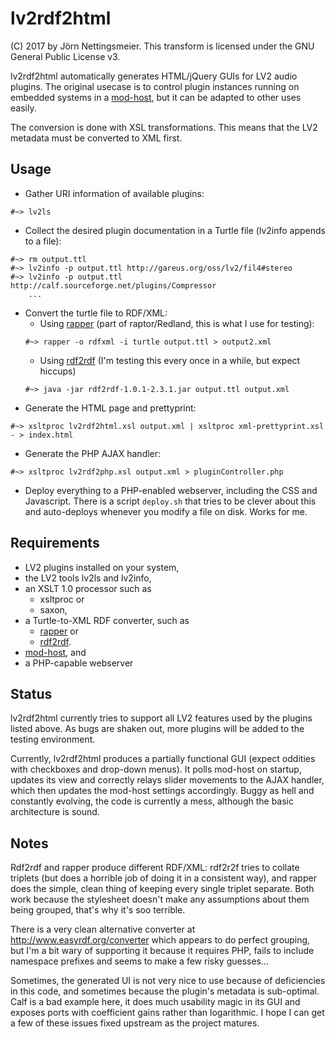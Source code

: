 # lv2rdf2html
(C) 2017 by Jörn Nettingsmeier. This transform is licensed under the
GNU General Public License v3.

lv2rdf2html automatically generates HTML/jQuery GUIs for LV2 audio
plugins. The original usecase is to control plugin instances running
on embedded systems in a [mod-host](
https://github.com/moddevices/mod-host), but it can be adapted to
other uses easily.

The conversion is done with XSL transformations. This means that the 
LV2 metadata must be converted to XML first.

## Usage
  
* Gather URI information of available plugins:
```
#~> lv2ls
```
* Collect the desired plugin documentation in a Turtle file (lv2info appends to a file):
```
#~> rm output.ttl
#~> lv2info -p output.ttl http://gareus.org/oss/lv2/fil4#stereo
#~> lv2info -p output.ttl http://calf.sourceforge.net/plugins/Compressor
    ...
```
* Convert the turtle file to RDF/XML:
  * Using [rapper](http://librdf.org/raptor/rapper.html) (part of
    raptor/Redland, this is what I use for testing):
  ```
  #~> rapper -o rdfxml -i turtle output.ttl > output2.xml
  ```
  * Using [rdf2rdf](http://www.l3s.de/~minack/rdf2rdf/) (I'm testing this
every once in a while, but expect hiccups)
  ```
  #~> java -jar rdf2rdf-1.0.1-2.3.1.jar output.ttl output.xml
  ```
* Generate the HTML page and prettyprint:
```
#~> xsltproc lv2rdf2html.xsl output.xml | xsltproc xml-prettyprint.xsl - > index.html
```
* Generate the PHP AJAX handler:
```
#~> xsltproc lv2rdf2php.xsl output.xml > pluginController.php
```
* Deploy everything to a PHP-enabled webserver, including the CSS and
Javascript. There is a script `deploy.sh` that tries to be clever about this
and auto-deploys whenever you modify a file on disk. Works for me.

## Requirements

* LV2 plugins installed on your system,
* the LV2 tools lv2ls and lv2info,
* an XSLT 1.0  processor such as 
  * xsltproc or 
  * saxon,
* a Turtle-to-XML RDF converter, such as
  * [rapper](http://librdf.org/raptor/rapper.html) or
  * [rdf2rdf](http://www.l3s.de/~minack/rdf2rdf/).
* [mod-host](https://github.com/moddevices/mod-host), and
* a PHP-capable webserver

## Status

lv2rdf2html currently tries to support all LV2 features used by the plugins
listed above. As bugs are shaken out, more plugins will be added to the 
testing environment.

Currently, lv2rdf2html produces a partially functional GUI (expect oddities
with checkboxes and drop-down menus). It polls mod-host on startup, updates
its view and correctly relays slider movements to the AJAX handler, which
then updates the mod-host settings accordingly. Buggy as hell and constantly
evolving, the code is currently a mess, although the basic architecture is
sound.
    
## Notes

Rdf2rdf and rapper produce different RDF/XML: rdf2r2f tries to collate
triplets (but does a horrible job of doing it in a consistent way), and rapper
does the simple, clean thing of keeping every single triplet separate. Both work
because the stylesheet doesn't make any assumptions about them being grouped, 
that's why it's soo terrible.
  
There is a very clean alternative converter at http://www.easyrdf.org/converter
which appears to do perfect grouping, but I'm a bit wary of supporting it because
it requires PHP, fails to include namespace prefixes and seems to make a few risky guesses...

Sometimes, the generated UI is not very nice to use because of deficiencies
in this code, and sometimes because the plugin's metadata is sub-optimal.
Calf is a bad example here, it does much usability magic in its GUI and
exposes ports with coefficient gains rather than logarithmic. I hope I can
get a few of these issues fixed upstream as the project matures.
